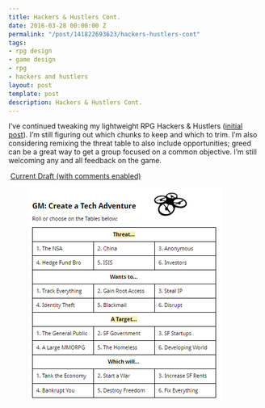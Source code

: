 ```yaml
---
title: Hackers & Hustlers Cont.
date: 2016-03-28 00:00:00 Z
permalink: "/post/141822693623/hackers-hustlers-cont"
tags:
- rpg design
- game design
- rpg
- hackers and hustlers
layout: post
template: post
description: Hackers & Hustlers Cont.
---
```


<p>I’ve continued tweaking my lightweight RPG Hackers &amp; Hustlers (<a href="http://blog.randylubin.com/post/140614794438/check-out-a-draft-of-my-new-rpg-hackers">initial post</a>). I’m still figuring out which chunks to keep and which to trim. I’m also considering remixing the threat table to also include opportunities; greed can be a great way to get a group focused on a common objective. I’m still welcoming any and all feedback on the game.</p><p>&nbsp;<a href="https://docs.google.com/document/d/1AizW3DBq47rKsdw7FuUReVJbmCnk5ELLG8KNb7wt6Lw/edit?usp=sharing">Current Draft (with comments enabled)</a></p><figure class="tmblr-full" data-orig-height="424" data-orig-width="382"><img src="/images/f993c7f38d2aac0ca9a129188c8c1156c4b79c8143e291d026efe58b73dc6a3d.png" data-orig-height="424" data-orig-width="382"></figure>